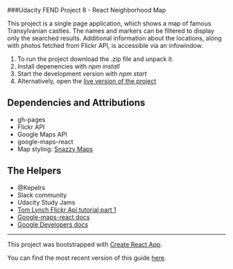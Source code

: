 ###Udacity FEND Project 8 - React Neighborhood Map

This project is a single page application, which shows a map of famous Transylvanian castles. The names and markers can be filtered to display only the searched results. Additional information about the locations, along with photos fetched from Flickr API, is accessible via an infowindow.

1. To run the project download the .zip file and unpack it.
2. Install depenencies with _npm install_
2. Start the development version with _npm start_
3. Alternatively, open the [live version of the project](https://ewastasiak.github.io/neighborhood-map-react/)

## Dependencies and Attributions

- gh-pages
- Flickr API
- Google Maps API
- google-maps-react
- Map styling: [Snazzy Maps](https://snazzymaps.com/style/30/cobalt)

## The Helpers
- @Kepelrs
- Slack community
- Udacity Study Jams
- [Tom Lynch Flickr Api tutorial part 1](https://www.youtube.com/watch?v=RkXotG7YUek)
- [Google-maps-react docs](https://www.npmjs.com/package/google-maps-react)
- [Google Developers docs](https://developers.google.com/maps/documentation/javascript/tutorial)





---
This project was bootstrapped with [Create React App](https://github.com/facebookincubator/create-react-app).

You can find the most recent version of this guide [here](https://github.com/facebookincubator/create-react-app/blob/master/packages/react-scripts/template/README.md).
